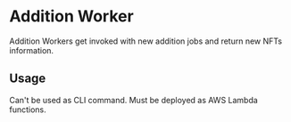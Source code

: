 # Addition Worker

Addition Workers get invoked with new addition jobs and return new NFTs information.

## Usage

Can't be used as CLI command.
Must be deployed as AWS Lambda functions.

